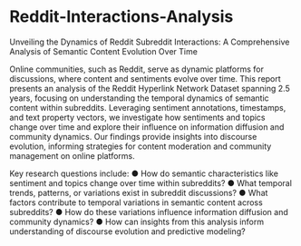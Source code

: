 # Reddit-Interactions-Analysis
Unveiling the Dynamics of Reddit Subreddit Interactions: A Comprehensive Analysis of Semantic Content Evolution Over Time

Online communities, such as Reddit, serve as dynamic platforms for discussions, where content and sentiments evolve over time. This report presents an analysis of the Reddit Hyperlink Network Dataset spanning 2.5 years, focusing on understanding the temporal dynamics of semantic content within subreddits. Leveraging sentiment annotations, timestamps, and text property vectors, we investigate how sentiments and topics change over time and explore their influence on information diffusion and community dynamics. Our findings provide insights into discourse evolution, informing strategies for content moderation and community management on online platforms.

Key research questions include:
  ● How do semantic characteristics like sentiment
  and topics change over time within subreddits?
  ● What temporal trends, patterns, or variations exist
  in subreddit discussions?
  ● What factors contribute to temporal variations in
  semantic content across subreddits?
  ● How do these variations influence information
  diffusion and community dynamics?
  ● How can insights from this analysis inform
  understanding of discourse evolution and predictive modeling?
